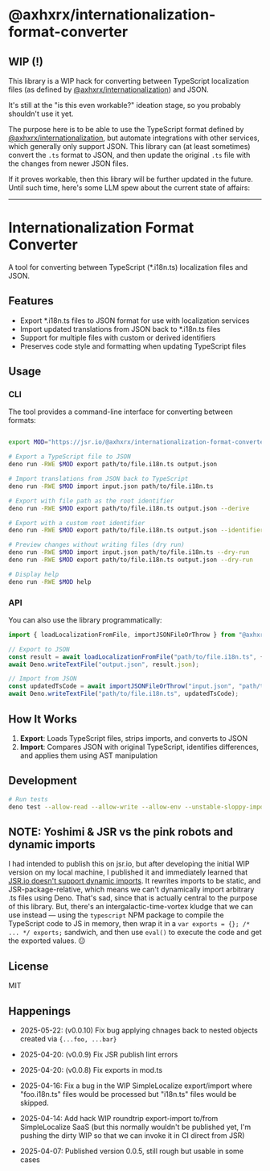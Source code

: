 # @axhxrx/internationalization-format-converter

## WIP (!)

This library is a WIP hack for converting between TypeScript localization files (as defined by [@axhxrx/internationalization](https://jsr.io/@axhxrx/internationalization)) and JSON.

It's still at the "is this even workable?" ideation stage, so you probably shouldn't use it yet. 

The purpose here is to be able to use the TypeScript format defined by [@axhxrx/internationalization](https://jsr.io/@axhxrx/internationalization), but automate integrations with other services, which generally only support JSON. This library can (at least sometimes) convert the `.ts` format to JSON, and then update the original `.ts` file with the changes from newer JSON files.

If it proves workable, then this library will be further updated in the future. Until such time, here's some LLM spew about the current state of affairs:

----

# Internationalization Format Converter

A tool for converting between TypeScript (*.i18n.ts) localization files and JSON.

## Features

- Export *.i18n.ts files to JSON format for use with localization services
- Import updated translations from JSON back to *.i18n.ts files
- Support for multiple files with custom or derived identifiers
- Preserves code style and formatting when updating TypeScript files

## Usage

### CLI

The tool provides a command-line interface for converting between formats:

```bash

export MOD="https://jsr.io/@axhxrx/internationalization-format-converter/0.0.1/mod.ts"

# Export a TypeScript file to JSON
deno run -RWE $MOD export path/to/file.i18n.ts output.json

# Import translations from JSON back to TypeScript
deno run -RWE $MOD import input.json path/to/file.i18n.ts

# Export with file path as the root identifier
deno run -RWE $MOD export path/to/file.i18n.ts output.json --derive

# Export with a custom root identifier
deno run -RWE $MOD export path/to/file.i18n.ts output.json --identifier=customName

# Preview changes without writing files (dry run)
deno run -RWE $MOD import input.json path/to/file.i18n.ts --dry-run
deno run -RWE $MOD export path/to/file.i18n.ts output.json --dry-run

# Display help
deno run -RWE $MOD help
```

### API

You can also use the library programmatically:

```typescript
import { loadLocalizationFromFile, importJSONFileOrThrow } from "@axhxrx/internationalization-format-converter";

// Export to JSON
const result = await loadLocalizationFromFile("path/to/file.i18n.ts", { derive: true });
await Deno.writeTextFile("output.json", result.json);

// Import from JSON
const updatedTsCode = await importJSONFileOrThrow("input.json", "path/to/file.i18n.ts");
await Deno.writeTextFile("path/to/file.i18n.ts", updatedTsCode);
```

## How It Works

1. **Export**: Loads TypeScript files, strips imports, and converts to JSON
2. **Import**: Compares JSON with original TypeScript, identifies differences, and applies them using AST manipulation

## Development

```bash
# Run tests
deno test --allow-read --allow-write --allow-env --unstable-sloppy-imports
```

## NOTE: Yoshimi & JSR vs the pink robots and dynamic imports

I had intended to publish this on jsr.io, but after developing the initial WIP version on my local machine, I published it and immediately learned that [JSR.io doesn't support dynamic imports](https://github.com/denoland/deno/discussions/26266). It rewrites imports to be static, and JSR-package-relative, which means we can't dynamically import arbitrary .ts files using Deno. That's sad, since that is actually central to the purpose of this library. But, there's an intergalactic-time-vortex kludge that we can use instead — using the `typescript` NPM package to compile the TypeScript code to JS in memory, then wrap it in a `var exports = {}; /* ... */ exports;` sandwich, and then use `eval()` to execute the code and get the exported values. 😐

## License

MIT

## Happenings

- 2025-05-22: (v0.0.10) Fix bug applying chnages back to nested objects created via `{...foo, ...bar}`

- 2025-04-20: (v0.0.9) Fix JSR publish lint errors

- 2025-04-20: (v0.0.8) Fix exports in mod.ts

- 2025-04-16: Fix a bug in the WIP SimpleLocalize export/import where "foo.i18n.ts" files would be processed but "i18n.ts" files would be skipped.

- 2025-04-14: Add hack WIP roundtrip export-import to/from SimpleLocalize SaaS (but this normally wouldn't be published yet, I'm pushing the dirty WIP so that we can invoke it in CI direct from JSR)

- 2025-04-07: Published version 0.0.5, still rough but usable in some cases
